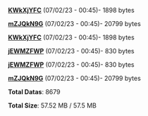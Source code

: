 [**KWkXjYFC**](/data/KWkXjYFC.txt) (07/02/23 - 00:45)- 1898 bytes

[**mZJQkN9G**](/data/mZJQkN9G.txt) (07/02/23 - 00:45)- 20799 bytes

[**KWkXjYFC**](/data/KWkXjYFC.txt) (07/02/23 - 00:45)- 1898 bytes

[**jEWMZFWP**](/data/jEWMZFWP.txt) (07/02/23 - 00:45)- 830 bytes

[**jEWMZFWP**](/data/jEWMZFWP.txt) (07/02/23 - 00:45)- 830 bytes

[**mZJQkN9G**](/data/mZJQkN9G.txt) (07/02/23 - 00:45)- 20799 bytes

**Total Datas**: 8679

**Total Size**: 57.52 MB / 57.5 MB